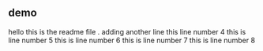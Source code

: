 ## demo 
hello this is the readme file .
adding another line 
this line number 4 
this is line number 5
this is line number 6
this is line number 7
this is line number 8
